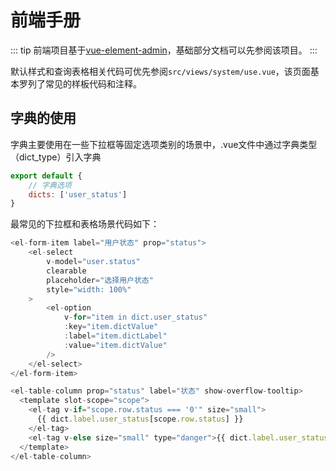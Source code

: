 # 前端手册

::: tip
前端项目基于[vue-element-admin](https://panjiachen.gitee.io/vue-element-admin-site/zh/)，基础部分文档可以先参阅该项目。
:::

默认样式和查询表格相关代码可优先参阅`src/views/system/use.vue`，该页面基本罗列了常见的样板代码和注释。

## 字典的使用
字典主要使用在一些下拉框等固定选项类别的场景中，.vue文件中通过字典类型（dict_type）引入字典
``` javascript
export default {
    // 字典选项
    dicts: ['user_status']
}
```
最常见的下拉框和表格场景代码如下：
``` javascript
<el-form-item label="用户状态" prop="status">
    <el-select
        v-model="user.status"
        clearable
        placeholder="选择用户状态"
        style="width: 100%"
    >
        <el-option
            v-for="item in dict.user_status"
            :key="item.dictValue"
            :label="item.dictLabel"
            :value="item.dictValue"
        />
    </el-select>
</el-form-item>
```

``` javascript
<el-table-column prop="status" label="状态" show-overflow-tooltip>
  <template slot-scope="scope">
    <el-tag v-if="scope.row.status === '0'" size="small">
      {{ dict.label.user_status[scope.row.status] }}
    </el-tag>
    <el-tag v-else size="small" type="danger">{{ dict.label.user_status[scope.row.status] }}<el-tag>
  </template>
</el-table-column>
```